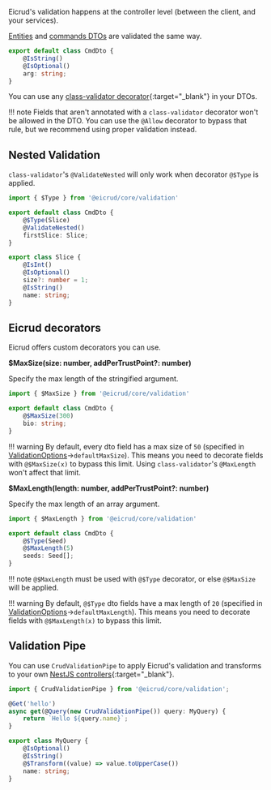 Eicrud's validation happens at the controller level (between the client, and your services).

[Entities](../services/entity.md) and [commands DTOs](../services/commands.md) are validated the same way.

```typescript 
export default class CmdDto {
    @IsString()
    @IsOptional()
    arg: string;
}
```

You can use any [class-validator decorator](https://github.com/typestack/class-validator/tree/develop?tab=readme-ov-file#validation-decorators){:target="_blank"} in your DTOs.

!!! note
    Fields that aren't annotated with a `class-validator` decorator won't be allowed in the DTO. You can use the `@Allow` decorator to bypass that rule, but we recommend using proper validation instead. 

## Nested Validation

`class-validator`'s `@ValidateNested` will only work when decorator `@$Type` is applied.

```typescript 
import { $Type } from '@eicrud/core/validation'

export default class CmdDto {
    @$Type(Slice)
    @ValidateNested()
    firstSlice: Slice;
}
```
```typescript
export class Slice {
    @IsInt()
    @IsOptional()
    size?: number = 1;
    @IsString()
    name: string;
}
```

## Eicrud decorators
Eicrud offers custom decorators you can use.

**$MaxSize(size: number, addPerTrustPoint?: number)**

Specify the max length of the stringified argument.

```typescript 
import { $MaxSize } from '@eicrud/core/validation'

export default class CmdDto {
    @$MaxSize(300)
    bio: string;
}
```
!!! warning 
    By default, every dto field has a max size of `50` (specified in [ValidationOptions](../configuration/validation.md)->`defaultMaxSize`). This means you need to decorate fields with     `@$MaxSize(x)` to bypass this limit. Using `class-validator`'s `@MaxLength` won't affect that limit.

**$MaxLength(length: number, addPerTrustPoint?: number)**

Specify the max length of an array argument.

```typescript 
import { $MaxLength } from '@eicrud/core/validation'

export default class CmdDto {
    @$Type(Seed)
    @$MaxLength(5)
    seeds: Seed[];
}
```

!!! note
    `@$MaxLength` must be used with `@$Type` decorator, or else `@$MaxSize` will be applied.

!!! warning 
    By default, `@$Type` dto fields have a max length of `20` (specified in [ValidationOptions](../configuration/validation.md)->`defaultMaxLength`). This means you need to decorate fields with     `@$MaxLength(x)` to bypass this limit.

## Validation Pipe
You can use `CrudValidationPipe` to apply Eicrud's validation and transforms to your own [NestJS controllers](https://docs.nestjs.com/controllers){:target="_blank"}.
```typescript
import { CrudValidationPipe } from '@eicrud/core/validation';

@Get('hello')
async get(@Query(new CrudValidationPipe()) query: MyQuery) {
    return `Hello ${query.name}`;
}

export class MyQuery {
    @IsOptional()
    @IsString()
    @$Transform((value) => value.toUpperCase())
    name: string;
}
```